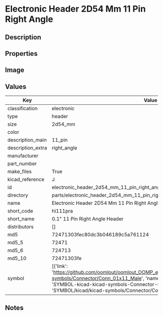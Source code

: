 # Electronic Header 2D54 Mm 11 Pin Right Angle

## Description

## Properties


## Image


## Values

| Key | Value |
| --- | --- |
| classification | electronic |
| type | header |
| size | 2d54_mm |
| color |  |
| description_main | 11_pin |
| description_extra | right_angle |
| manufacturer |  |
| part_number |  |
| make_files | True |
| kicad_reference | J |
| id | electronic_header_2d54_mm_11_pin_right_angle |
| directory | parts/electronic_header_2d54_mm_11_pin_right_angle |
| name | Electronic Header 2D54 Mm 11 Pin Right Angle |
| short_code | hi111pra |
| short_name | 0.1" 11 Pin Right Angle Header |
| distributors | [] |
| md5 | 72471303fec80dc3b046189c5a761124 |
| md5_5 | 72471 |
| md5_6 | 724713 |
| md5_10 | 72471303fe |
| symbol | [{'link': 'https://github.com/oomlout/oomlout_OOMP_eda_V2/tree/main/SYMBOL/kicad/kicad-symbols/Connector/Conn_01x11_Male', 'name': 'Connector : Conn_01x11_Male', 'id': 'SYMBOL-kicad-kicad-symbols-Connector-Conn_01x11_Male', 'directory': 'SYMBOL/kicad/kicad-symbols/Connector/Conn_01x11_Male/'}] |

## Notes

